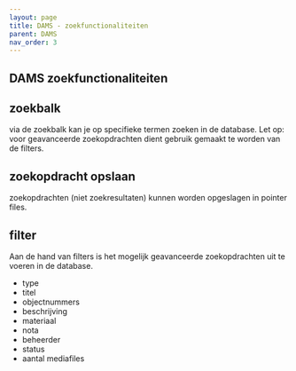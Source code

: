 ```yaml
--- 
layout: page
title: DAMS - zoekfunctionaliteiten
parent: DAMS
nav_order: 3
--- 
```


## **DAMS zoekfunctionaliteiten**
## zoekbalk
via de zoekbalk kan je op specifieke termen zoeken in de database. Let op: voor geavanceerde zoekopdrachten dient gebruik gemaakt te worden van de filters. 

## zoekopdracht opslaan
zoekopdrachten (niet zoekresultaten) kunnen worden opgeslagen in pointer files.

## filter
Aan de hand van filters is het mogelijk geavanceerde zoekopdrachten uit te voeren in de database. 

* type 
* titel
* objectnummers 
* beschrijving 
* materiaal 
* nota
* beheerder
* status
* aantal mediafiles 
